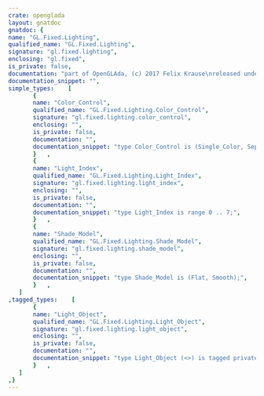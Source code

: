 ```yaml
---
crate: openglada
layout: gnatdoc
gnatdoc: {
name: "GL.Fixed.Lighting",
qualified_name: "GL.Fixed.Lighting",
signature: "gl.fixed.lighting",
enclosing: "gl.fixed",
is_private: false,
documentation: "part of OpenGLAda, (c) 2017 Felix Krause\nreleased under the terms of the MIT license, see the file \"COPYING\"",
documentation_snippet: "",
simple_types:    [
       {
       name: "Color_Control",
       qualified_name: "GL.Fixed.Lighting.Color_Control",
       signature: "gl.fixed.lighting.color_control",
       enclosing: "",
       is_private: false,
       documentation: "",
       documentation_snippet: "type Color_Control is (Single_Color, Separate_Specular_Color);",
       }   ,
       {
       name: "Light_Index",
       qualified_name: "GL.Fixed.Lighting.Light_Index",
       signature: "gl.fixed.lighting.light_index",
       enclosing: "",
       is_private: false,
       documentation: "",
       documentation_snippet: "type Light_Index is range 0 .. 7;",
       }   ,
       {
       name: "Shade_Model",
       qualified_name: "GL.Fixed.Lighting.Shade_Model",
       signature: "gl.fixed.lighting.shade_model",
       enclosing: "",
       is_private: false,
       documentation: "",
       documentation_snippet: "type Shade_Model is (Flat, Smooth);",
       }   ,
   ]
,tagged_types:    [
       {
       name: "Light_Object",
       qualified_name: "GL.Fixed.Lighting.Light_Object",
       signature: "gl.fixed.lighting.light_object",
       enclosing: "",
       is_private: false,
       documentation: "",
       documentation_snippet: "type Light_Object (<>) is tagged private;",
       }   ,
   ]
,}
---
```

